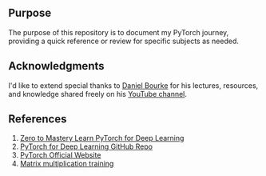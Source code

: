 ## Purpose
The purpose of this repository is to document my PyTorch journey,
providing a quick reference or review for specific subjects as needed.

## Acknowledgments
I'd like to extend special thanks to [Daniel Bourke](https://github.com/mrdbourke) for his lectures,
resources, and knowledge shared freely on his [YouTube channel](https://www.youtube.com/@mrdbourke).

## References
1. [Zero to Mastery Learn PyTorch for Deep Learning](https://www.learnpytorch.io)
2. [PyTorch for Deep Learning GitHub Repo](https://github.com/mrdbourke/pytorch-deep-learning?tab=readme-ov-file)
3. [PyTorch Official Website](https://pytorch.org)
4. [Matrix multiplication training](http://matrixmultiplication.xyz)
